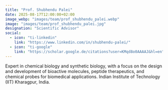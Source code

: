 ```yaml
---
title: "Prof. Shubhendu Palei"
date: 2025-08-17T12:00:00+02:00
image_webp: "images/team/prof_shubhendu_palei.webp"
image: "images/team/prof_shubhendu_palei.jpg"     
designation: "Scientific Advisor"
social:
  - icon: "ti-linkedin"
    link: "https://www.linkedin.com/in/shubhendu-palei/"
  - icon: "ti-google"
    link: "https://scholar.google.de/citations?user=KMqd8o0AAAAJ&hl=en"
---
```


Expert in chemical biology and synthetic biology, with a focus on the design and development of bioactive molecules, peptide therapeutics, and chemical probes for biomedical applications. Indian Institute of Technology (IIT) Kharagpur, India.
